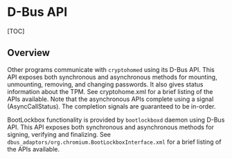 # D-Bus API

[TOC]

## Overview

Other programs communicate with `cryptohomed` using its D-Bus API. This API
exposes both synchronous and asynchronous methods for mounting, unmounting,
removing, and changing passwords. It also gives status information about the
TPM. See cryptohome.xml for a brief listing of the APIs available. Note that the
asynchronous APIs complete using a signal (AsyncCallStatus). The completion
signals are guaranteed to be in-order.

BootLockbox functionality is provided by `bootlockboxd` daemon using D-Bus API.
This API exposes both synchronous and asynchronous methods for signing,
verifying and finalizing. See
`dbus_adaptors/org.chromium.BootLockboxInterface.xml` for a brief listing of the
APIs available.
